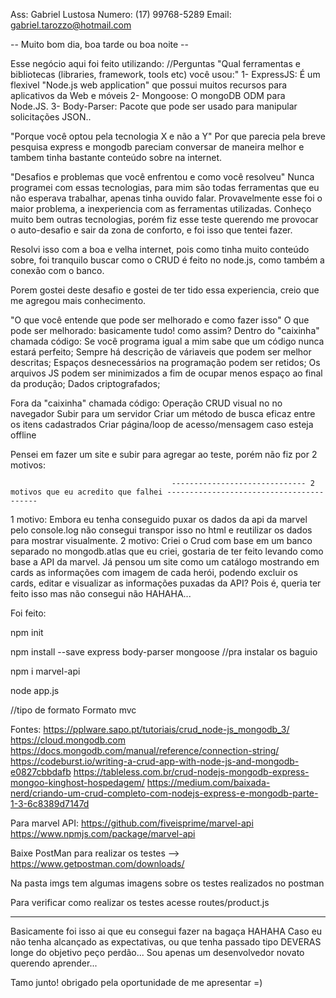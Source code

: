 Ass: Gabriel Lustosa
Numero: (17) 99768-5289
Email: gabriel.tarozzo@hotmail.com

-- Muito bom dia, boa tarde ou boa noite --

Esse negócio aqui foi feito utilizando:
//Perguntas
"Qual ferramentas e bibliotecas (libraries, framework, tools etc) você usou:"
1- ExpressJS: É um flexivel "Node.js web application" que possui muitos recursos para aplicativos da Web e móveis
2- Mongoose: O mongoDB ODM para Node.JS.
3- Body-Parser: Pacote que pode ser usado para manipular solicitações JSON..

"Porque você optou pela tecnologia X e não a Y"
Por que parecia pela breve pesquisa express e mongodb pareciam conversar de maneira melhor e tambem tinha bastante conteúdo sobre na internet.

"Desafios e problemas que você enfrentou e como você resolveu"
Nunca programei com essas tecnologias, para mim são todas ferramentas que eu não esperava trabalhar, apenas tinha ouvido falar.
Provavelmente esse foi o maior problema, a inexperiencia com as ferramentas utilizadas.
Conheço muito bem outras tecnologias, porém fiz esse teste querendo me provocar o auto-desafio e sair da zona de conforto, e foi isso que tentei fazer.

Resolvi isso com a boa e velha internet, pois como tinha muito conteúdo sobre, foi tranquilo buscar como o CRUD é feito no node.js, como também a conexão com o banco.

Porem gostei deste desafio e gostei de ter tido essa experiencia, creio que me agregou mais conhecimento.

"O que você entende que pode ser melhorado e como fazer isso"
O que pode ser melhorado: basicamente tudo! como assim?
Dentro do "caixinha" chamada código:
Se você programa igual a mim sabe que um código nunca estará perfeito;
Sempre há descrição de váriaveis que podem ser melhor descritas;
Espaços desnecessários na programação podem ser retidos;
Os arquivos JS podem ser minimizados a fim de ocupar menos espaço ao final da produção;
Dados criptografados;

Fora da "caixinha" chamada código:
Operação CRUD visual no no navegador
Subir para um servidor
Criar um método de busca eficaz entre os itens cadastrados
Criar página/loop de acesso/mensagem caso esteja offline

Pensei em fazer um site e subir para agregar ao teste, porém não fiz por 2 motivos:

                                        ------------------------------ 2 motivos que eu acredito que falhei -----------------------------------------

 1 motivo: Embora eu tenha conseguido puxar os dados da api da marvel pelo console.log não consegui transpor isso no html e reutilizar os dados para mostrar visualmente.
 2 motivo: Criei o Crud com base em um banco separado no mongodb.atlas que eu criei, gostaria de ter feito levando como base a API da marvel.
 Já pensou um site como um catálogo mostrando em cards as informações com imagem de cada herói, podendo excluir os cards, editar e visualizar as informações puxadas da API?
 Pois é, queria ter feito isso mas não consegui não HAHAHA...


Foi feito:

npm init

npm install --save express body-parser mongoose //pra instalar os baguio 

npm i marvel-api

node app.js

//tipo de formato 
Formato mvc

Fontes:
https://pplware.sapo.pt/tutoriais/crud_node-js_mongodb_3/
https://cloud.mongodb.com
https://docs.mongodb.com/manual/reference/connection-string/
https://codeburst.io/writing-a-crud-app-with-node-js-and-mongodb-e0827cbbdafb
https://tableless.com.br/crud-nodejs-mongodb-express-mongoo-kinghost-hospedagem/
https://medium.com/baixada-nerd/criando-um-crud-completo-com-nodejs-express-e-mongodb-parte-1-3-6c8389d7147d

Para marvel API:
https://github.com/fiveisprime/marvel-api
https://www.npmjs.com/package/marvel-api

Baixe PostMan para realizar os testes --> https://www.getpostman.com/downloads/

Na pasta imgs tem algumas imagens sobre os testes realizados no postman

Para verificar como realizar os testes acesse routes/product.js

--------------------------------------------------------------

Basicamente foi isso ai que eu consegui fazer na bagaça HAHAHA
Caso eu não tenha alcançado as expectativas, ou que tenha passado tipo DEVERAS longe do objetivo peço perdão...
Sou apenas um desenvolvedor novato querendo aprender...

Tamo junto! obrigado pela oportunidade de me apresentar =)

